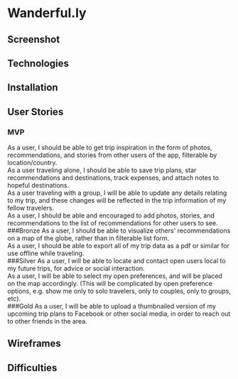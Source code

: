 # Wanderful.ly

## Screenshot

## Technologies

## Installation

## User Stories
### MVP
As a user, I should be able to get trip inspiration in the form of photos, recommendations, and stories from other users of the app, filterable by location/country.  
As a user traveling alone, I should be able to save trip plans, star recommendations and destinations, track expenses, and attach notes to hopeful destinations.  
As a user traveling with a group, I will be able to update any details relating to my trip, and these changes will be reflected in the trip information of my fellow travelers.  
As a user, I should be able and encouraged to add photos, stories, and recommendations to the list of recommendations for other users to see.  
###Bronze
As a user, I should be able to visualize others' recommendations on a map of the globe, rather than in filterable list form.  
As a user, I should be able to export all of my trip data as a pdf or similar for use offline while traveling.  
###Silver
As a user, I will be able to locate and contact open users local to my future trips, for advice or social interaction.  
As a user, I will be able to select my open preferences, and will be placed on the map accordingly. (This will be complicated by open preference options, e.g. show me only to solo travelers, only to couples, only to groups, etc).  
###Gold
As a user, I will be able to upload a thumbnailed version of my upcoming trip plans to Facebook or other social media, in order to reach out to other friends in the area.  

## Wireframes

## Difficulties
